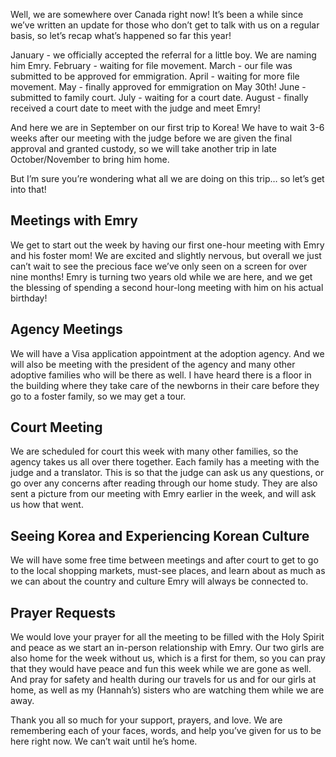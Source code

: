 Well, we are somewhere over Canada right now! It’s been a while since we’ve written an update for those who don’t get to talk with us on a regular basis, so let’s recap what’s happened so far this year!

January - we officially accepted the referral for a little boy. We are naming him Emry. 
February - waiting for file movement.
March - our file was submitted to be approved for emmigration.
April - waiting for more file movement.
May - finally approved for emmigration on May 30th! 
June - submitted to family court.
July - waiting for a court date.
August - finally received a court date to meet with the judge and meet Emry!

And here we are in September on our first trip to Korea! We have to wait 3-6 weeks after our meeting with the judge before we are given the final approval and granted custody, so we will take another trip in late October/November to bring him home. 

But I’m sure you’re wondering what all we are doing on this trip… so let’s get into that!

## Meetings with Emry

We get to start out the week by having our first one-hour meeting with Emry and his foster mom! We are excited and slightly nervous, but overall we just can’t wait to see the precious face we’ve only seen on a screen for over nine months! Emry is turning two years old while we are here, and we get the blessing of spending a second hour-long meeting with him on his actual birthday! 

## Agency Meetings
 
We will have a Visa application appointment at the adoption agency. And we will also be meeting with the president of the agency and many other adoptive families who will be there as well. I have heard there is a floor in the building where they take care of the newborns in their care before they go to a foster family, so we may get a tour.

## Court Meeting

We are scheduled for court this week with many other families, so the agency takes us all over there together. Each family has a meeting with the judge and a translator. This is so that the judge can ask us any questions, or go over any concerns after reading through our home study. They are also sent a picture from our meeting with Emry earlier in the week, and will ask us how that went.

## Seeing Korea and Experiencing Korean Culture
We will have some free time between meetings and after court to get to go to the local shopping markets, must-see places, and learn about as much as we can about the country and culture Emry will always be connected to.

## Prayer Requests
We would love your prayer for all the meeting to be filled with the Holy Spirit and peace as we start an in-person relationship with Emry. Our two girls are also home for the week without us, which is a first for them, so you can pray that they would have peace and fun this week while we are gone as well. And pray for safety and health during our travels for us and for our girls at home, as well as my (Hannah’s) sisters who are watching them while we are away.

Thank you all so much for your support, prayers, and love. We are remembering each of your faces, words, and help you’ve given for us to be here right now. We can’t wait until he’s home. 


